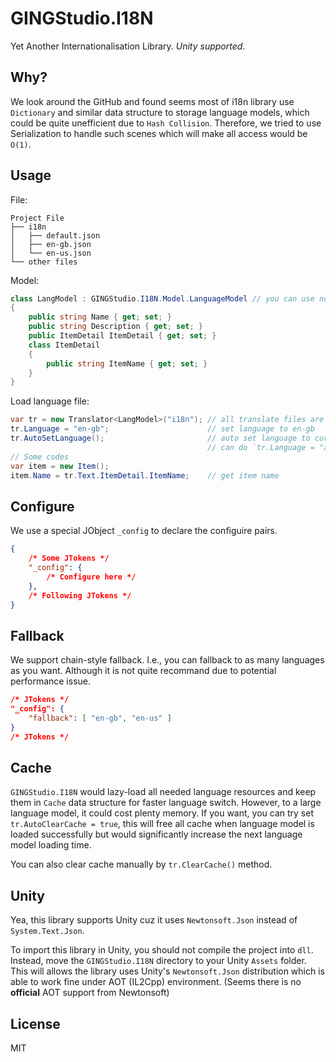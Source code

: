 # GINGStudio.I18N

Yet Another Internationalisation Library. *Unity supported*.

## Why?

We look around the GitHub and found seems most of i18n library use `Dictionary`
and similar data structure to storage language models, which could be quite unefficient
due to `Hash Collision`. Therefore, we tried to use Serialization to handle such scenes
which will make all access would be `O(1)`.

## Usage

File:

```
Project File
├── i18n
│   ├── default.json
│   ├── en-gb.json
│   └── en-us.json
└── other files
```

Model:

```csharp
class LangModel : GINGStudio.I18N.Model.LanguageModel // you can use not base LanguageModel if you want
{
    public string Name { get; set; }
    public string Description { get; set; }
    public ItemDetail ItemDetail { get; set; }
    class ItemDetail
    {
        public string ItemName { get; set; }
    }
}
```

Load language file:

```csharp
var tr = new Translator<LangModel>("i18n"); // all translate files are in i18n folder
tr.Language = "en-gb";                      // set language to en-gb
tr.AutoSetLanguage();                       // auto set language to current system language
                                            // can do `tr.Language = "auto";` with same semantic
// Some codes
var item = new Item();
item.Name = tr.Text.ItemDetail.ItemName;    // get item name
```

## Configure

We use a special JObject `_config` to declare the configuire pairs.

```json
{
    /* Some JTokens */
    "_config": {
        /* Configure here */
    },
    /* Following JTokens */
}
```

## Fallback

We support chain-style fallback. I.e., you can fallback to as many languages as you want.
Although it is not quite recommand due to potential performance issue.

```json
/* JTokens */
"_config": {
    "fallback": [ "en-gb", "en-us" ]
}
/* JTokens */
```

## Cache

`GINGStudio.I18N` would lazy-load all needed language resources and keep them in `Cache`
data structure for faster language switch. However, to a large language model, it could
cost plenty memory. If you want, you can try set `tr.AutoClearCache = true`, this will
free all cache when language model is loaded successfully but would significantly increase
the next language model loading time.

You can also clear cache manually by `tr.ClearCache()` method.

## Unity

Yea, this library supports Unity cuz it uses `Newtonsoft.Json` instead of `System.Text.Json`.

To import this library in Unity, you should not compile the project into `dll`. Instead,
move the `GINGStudio.I18N` directory to your Unity `Assets` folder. This will allows the
library uses Unity's `Newtonsoft.Json` distribution which is able to work fine under AOT
(IL2Cpp) environment. (Seems there is no **official** AOT support from Newtonsoft)

## License

MIT
